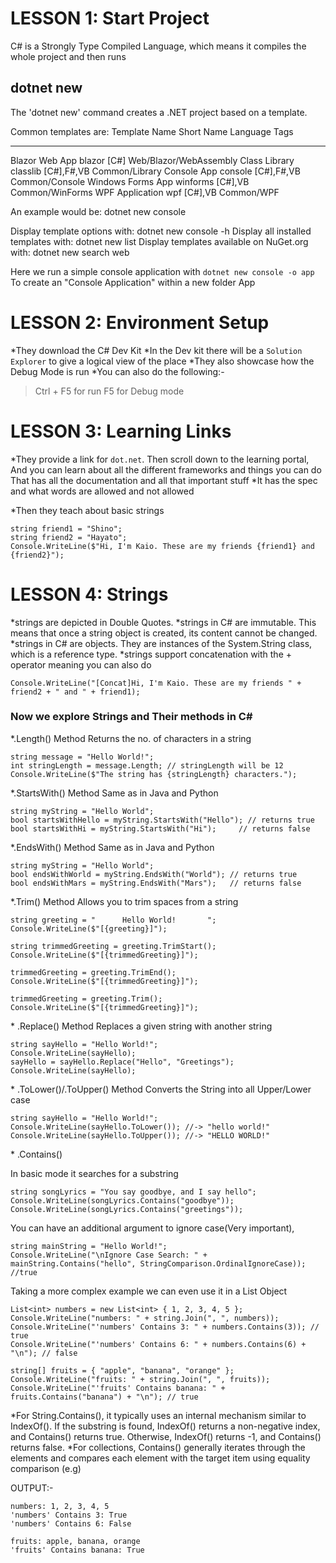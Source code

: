 # LESSON 1: Start Project

C# is a Strongly Type Compiled Language, which means it compiles the whole project and then runs

## dotnet new

The 'dotnet new' command creates a .NET project based on a template.

Common templates are:
Template Name Short Name Language Tags

---

Blazor Web App blazor [C#] Web/Blazor/WebAssembly
Class Library classlib [C#],F#,VB Common/Library
Console App console [C#],F#,VB Common/Console
Windows Forms App winforms [C#],VB Common/WinForms
WPF Application wpf [C#],VB Common/WPF

An example would be:
dotnet new console

Display template options with:
dotnet new console -h
Display all installed templates with:
dotnet new list
Display templates available on NuGet.org with:
dotnet new search web

Here we run a simple console application with
`dotnet new console -o app`
To create an "Console Application" within a new folder App

# LESSON 2: Environment Setup

\*They download the C# Dev Kit
\*In the Dev kit there will be a `Solution Explorer` to give a logical view of the place
\*They also showcase how the Debug Mode is run
\*You can also do the following:-

> Ctrl + F5 for run
> F5 for Debug mode

# LESSON 3: Learning Links

\*They provide a link for `dot.net`. Then scroll down to the learning portal,
And you can learn about all the different frameworks and things you can do
That has all the documentation and all that important stuff
\*It has the spec and what words are allowed and not allowed

\*Then they teach about basic strings

```
string friend1 = "Shino";
string friend2 = "Hayato";
Console.WriteLine($"Hi, I'm Kaio. These are my friends {friend1} and {friend2}");
```

# LESSON 4: Strings

\*strings are depicted in Double Quotes.
\*strings in C# are immutable. This means that once a string object is created, its content cannot be changed.
\*strings in C# are objects. They are instances of the System.String class, which is a reference type.
\*strings support concatenation with the + operator meaning you can also do

```
Console.WriteLine("[Concat]Hi, I'm Kaio. These are my friends " + friend2 + " and " + friend1);
```

### Now we explore Strings and Their methods in C#

\*.Length() Method
Returns the no. of characters in a string

```
string message = "Hello World!";
int stringLength = message.Length; // stringLength will be 12
Console.WriteLine($"The string has {stringLength} characters.");
```

\*.StartsWith() Method
Same as in Java and Python

```
string myString = "Hello World";
bool startsWithHello = myString.StartsWith("Hello"); // returns true
bool startsWithHi = myString.StartsWith("Hi");     // returns false
```

\*.EndsWith() Method
Same as in Java and Python

```
string myString = "Hello World";
bool endsWithWorld = myString.EndsWith("World"); // returns true
bool endsWithMars = myString.EndsWith("Mars");   // returns false
```

\*.Trim() Method
Allows you to trim spaces from a string

```
string greeting = "      Hello World!       ";
Console.WriteLine($"[{greeting}]");

string trimmedGreeting = greeting.TrimStart();
Console.WriteLine($"[{trimmedGreeting}]");

trimmedGreeting = greeting.TrimEnd();
Console.WriteLine($"[{trimmedGreeting}]");

trimmedGreeting = greeting.Trim();
Console.WriteLine($"[{trimmedGreeting}]");
```

\* .Replace() Method
Replaces a given string with another string

```
string sayHello = "Hello World!";
Console.WriteLine(sayHello);
sayHello = sayHello.Replace("Hello", "Greetings");
Console.WriteLine(sayHello);
```

\* .ToLower()/.ToUpper() Method
Converts the String into all Upper/Lower case

```
string sayHello = "Hello World!";
Console.WriteLine(sayHello.ToLower()); //-> "hello world!"
Console.WriteLine(sayHello.ToUpper()); //-> "HELLO WORLD!"
```

\* .Contains()

In basic mode it searches for a substring

```
string songLyrics = "You say goodbye, and I say hello";
Console.WriteLine(songLyrics.Contains("goodbye"));
Console.WriteLine(songLyrics.Contains("greetings"));
```

You can have an additional argument to ignore case(Very important),

```
string mainString = "Hello World!";
Console.WriteLine("\nIgnore Case Search: " + mainString.Contains("hello", StringComparison.OrdinalIgnoreCase)); //true
```

Taking a more complex example we can even use it in a List Object

```
List<int> numbers = new List<int> { 1, 2, 3, 4, 5 };
Console.WriteLine("numbers: " + string.Join(", ", numbers));
Console.WriteLine("'numbers' Contains 3: " + numbers.Contains(3)); // true
Console.WriteLine("'numbers' Contains 6: " + numbers.Contains(6) + "\n"); // false

string[] fruits = { "apple", "banana", "orange" };
Console.WriteLine("fruits: " + string.Join(", ", fruits));
Console.WriteLine("'fruits' Contains banana: " + fruits.Contains("banana") + "\n"); // true
```

\*For String.Contains(), it typically uses an internal mechanism similar to IndexOf(). If the substring is found, IndexOf() returns a non-negative index, and Contains() returns true. Otherwise, IndexOf() returns -1, and Contains() returns false.
\*For collections, Contains() generally iterates through the elements and compares each element with the target item using equality comparison (e.g)

OUTPUT:-

```
numbers: 1, 2, 3, 4, 5
'numbers' Contains 3: True
'numbers' Contains 6: False

fruits: apple, banana, orange
'fruits' Contains banana: True
```
